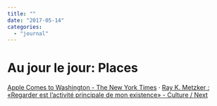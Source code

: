 ```yaml
---
title: ""
date: "2017-05-14"
categories: 
  - "journal"
---
```


# Au jour le jour: Places

[Apple Comes to Washington - The New York Times]([www.nytimes.com/2017/05/1...](https://www.nytimes.com/2017/05/12/opinion/washington-dc-gentrification-apple.html?smprod=nytcore-iphone&_r=0) "Apple Comes to Washington - The New York Times") · [Ray K. Metzker : «Regarder est l’activité principale de mon existence» - Culture / Next]([next.liberation.fr/arts/2017...](http://next.liberation.fr/arts/2017/05/12/ray-k-metzker-regarder-est-l-activite-principale-de-mon-existence_1569036) "Ray K. Metzker : «Regarder est l’activité principale de mon existence» - Culture / Next")
